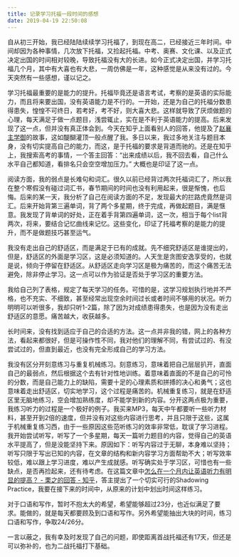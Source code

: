 ```yaml
---
title: 记录学习托福一段时间的感想
date: 2019-04-19 22:50:08
---
```

自从初三开始，我已经陆陆续续学习托福了，到现在高二，已经接近三年时间。中间却因为各种事情，几次放下托福，又捡起托福。中考、奥赛、文化课、以及正式决定出国的时间相对较晚，导致托福没有大的长进。如今正式决定出国，并学习托福几个月，其中有大喜也有大悲，一周仿佛是一年，这种感觉是从来没有过的。今天突然有一些感想，谨以记之。

学习托福最重要的是能力的提升。托福毕竟还是语言考试，考察的是英语的实际能力，而且将来要出国，没有英语能力是不行的。一开始，还是为自己的托福分数患得患失，惶惶不可终日，若考好，考不好，则大喜大悲。这样就导致了厌烦做题的心理，每天满足于做一点题目，浅尝辄止，实在是不利于英语能力的提高。后来发现了这一点，但并没有真正体会到。今天在知乎上面看别人的回答，他提及了[赵襄主学御](https://baike.baidu.com/item/赵襄主学御)的故事，这如醍醐灌顶一般点醒了我。多日以来，我过多地关注与题目本身，没有切实提高自己的能力，而这，是于托福的要求是背道而驰的。还是在知乎上，我搜索高考的事情，一个答主回答：“出来成绩以后，我不回去看，自己什么水平自己都知道，看排名只会空空增加压力。” 大概也是印证了这一点。

阅读方面，我的弱点是长难句和词汇。很久以前已经背过两次托福词汇了，所以我在整个寒假没有碰过词汇书，春节期间的时间也没有利用起来，很是惭愧，也后悔。后来的某一天，我分析了自己在阅读方面的不足，发现最大的拦路虎竟然是词汇。后来开始背第三遍单词，背了两个多星期，终于完成，再做起题目，满是惬意。我发现了背单词的好处，正在着手背第四遍单词，这一次，相当于每个list背两次，将来，要结合记忆曲线来记忆。这些变化，印证了托福考察的是能力的提升，而不是做题技巧甚至运气。

我没有走出自己的舒适区，而是满足于已有的成就。先不细究舒适区是谁提出的，但是，舒适区的外面是学习区，这是必须知道的。人天生是贪图安逸享受的，也就是说，倾向于停留在舒适区。从舒适区走向学习区是极为痛苦的，而这个痛苦无法避免，除非停止学习。这一点可以作为验证是否处于学习区的重要方法。

我给自己列了表格，规定了每天学习的任务。可惜的是，这学习规划执行地并不严格，也不充实、不细致，甚至经常出现空余时间过长或者时间不够用的状况。听力明明可以听很多，我却只听1-2篇，除了因为对成绩患得患失，也是因为没有走出舒适区的意愿。痛苦越大，收获越多。

长时间来，没有找到适应于自己的合适的方法。这一点并非我的错，网上的各种方法，看起来都很好，但是可操作性不同，我对他们的理解不同，有尝试过的、有没尝试过的，但直到最近，也没有完全形成自己的学习方法。

我没有区分开刻意练习与重复机械练习。刻意练习，意味着把自己层层扒开，直面自己的最弱点，然后根据这个去有针对性地训练。着意味着直面的不是自己的可怜的分数，而是自己能力上的缺陷，需要十足的心理素质和拼搏的决心和勇气；这也意味着走出舒适区，切实地学习，这个过程是痛苦的。机械重复练习，就是在舒适区里无脑地练习，空会增加熟练度，却不能学到新的内容。分开这两点极为重要，我练习听力的过程是一个极好的例子。我买来MP3，每天中午都要听一些听力材料，甚至开到2倍的速度，但并没有对这些内容进行思考，并且只限于这些，这属于机械重复练习西，由于一些原因这些范听练习的效率非常低，耽误了学习进程。我开始尝试听写，听写了一个多星期，每天一篇听力题目的内容，觉得自己的英语水平提高了，但是没能坚持下来。原因如下：听写内容过于无聊，本身难以坚持；听写只限于写出已知的内容，在文章的结构和新内容学习方面帮助不大；听写效率较低，难以跟上学习进度，难以产生成就感。听写确实处于学习区，可惜也有一些缺点，是否再捡起来，还有待考虑。在这篇文章中[怎么在一个月内让英语听力有明显的提高？ - 栗之的回答 - 知乎](
https://www.zhihu.com/question/24706380/answer/387403508)，答主提出了一个切实可行的Shadowing Practice，我要在接下来的时间中，从原来的计划中划出时间这样练习。

对于口语和写作，暂时不抱太大的希望，希望能够超过23分，也近似满足了要求。能做的，就是每天都要顾及到口语和写作。另外希望能抽出大块的时间，练习口语和写作，争取24/26分。

一言以蔽之，我有幸及时发现了自己的问题，即使距离首战托福还有17天，但还是可以弥补的，也为二战托福打下基础。



